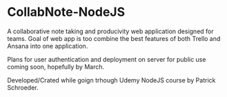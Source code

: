 # CollabNote-NodeJS

A collaborative note taking and producivity web application designed for teams. Goal of web app is too combine the best features of both Trello and Ansana into one application.

Plans for user authentication and deployment on server for public use coming soon, hopefully by March.


Developed/Crated while goign trhough Udemy NodeJS course by Patrick Schroeder.

